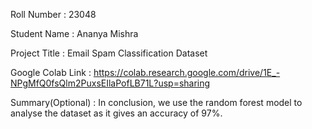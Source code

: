 Roll Number       :   23048

Student Name      :   Ananya Mishra

Project Title     :   Email Spam Classification Dataset

Google Colab Link :   https://colab.research.google.com/drive/1E_-NPgMfQ0fsQlm2PuxsEIlaPofLB71L?usp=sharing

Summary(Optional) :  In conclusion, we use the random forest model to analyse the dataset as it gives an accuracy of 97%.
